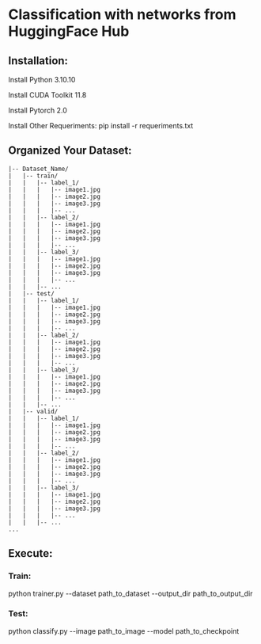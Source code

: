 <h1>Classification with networks from HuggingFace Hub</h1>

<h2>Installation: </h2>

<p>Install Python 3.10.10</p>
<p>Install CUDA Toolkit 11.8</p>
<p>Install Pytorch 2.0</p>
<p>Install Other Requeriments: pip install -r requeriments.txt</p>

<h2>Organized Your Dataset: </h2>

```
|-- Dataset_Name/
|   |-- train/
|   |   |-- label_1/
|   |   |   |-- image1.jpg
|   |   |   |-- image2.jpg
|   |   |   |-- image3.jpg
|   |   |   |-- ...
|   |   |-- label_2/
|   |   |   |-- image1.jpg
|   |   |   |-- image2.jpg
|   |   |   |-- image3.jpg
|   |   |   |-- ...
|   |   |-- label_3/
|   |   |   |-- image1.jpg
|   |   |   |-- image2.jpg
|   |   |   |-- image3.jpg
|   |   |   |-- ...
|   |   |-- ...
|   |-- test/
|   |   |-- label_1/
|   |   |   |-- image1.jpg
|   |   |   |-- image2.jpg
|   |   |   |-- image3.jpg
|   |   |   |-- ...
|   |   |-- label_2/
|   |   |   |-- image1.jpg
|   |   |   |-- image2.jpg
|   |   |   |-- image3.jpg
|   |   |   |-- ...
|   |   |-- label_3/
|   |   |   |-- image1.jpg
|   |   |   |-- image2.jpg
|   |   |   |-- image3.jpg
|   |   |   |-- ...
|   |   |-- ...
|   |-- valid/
|   |   |-- label_1/
|   |   |   |-- image1.jpg
|   |   |   |-- image2.jpg
|   |   |   |-- image3.jpg
|   |   |   |-- ...
|   |   |-- label_2/
|   |   |   |-- image1.jpg
|   |   |   |-- image2.jpg
|   |   |   |-- image3.jpg
|   |   |   |-- ...
|   |   |-- label_3/
|   |   |   |-- image1.jpg
|   |   |   |-- image2.jpg
|   |   |   |-- image3.jpg
|   |   |   |-- ...
|   |   |-- ...
...
```

<h2>Execute: </h2>

<h3>Train: </h3>
<p>python trainer.py --dataset path_to_dataset --output_dir path_to_output_dir</p>

<h3>Test: </h3>
<p>python classify.py --image path_to_image --model path_to_checkpoint</p>
